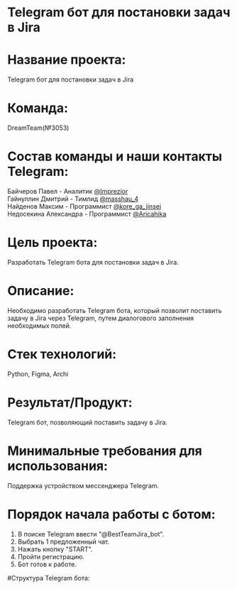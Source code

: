 # Telegram бот для постановки задач в Jira
# Название проекта:
Telegram бот для постановки задач в Jira

# Команда:
DreamTeam(№3053)

# Состав команды и наши контакты Telegram:  
Байчеров Павел - Аналитик [@Imprezior]()  
Гайнуллин Дмитрий - Тимлид [@masshau_4]()  
Найденов Максим - Программист [@kore_ga_jinsei]()  
Недосекина Александра - Программист [@Aricahika]()

# Цель проекта:
Разработать Telegram бота для постановки задач в Jira.

# Описание:
Необходимо разработать Telegram бота, который позволит поставить задачу в Jira через Telegram, путем диалогового заполнения необходимых полей.

# Стек технологий:
Python, Figma, Archi

# Результат/Продукт:
Telegram бот, позволяющий поставить задачу в Jira.

# Минимальные требования для использования:
Поддержка устройством мессенджера Telegram.

# Порядок начала работы с ботом:
1) В поиске Telegram ввести "@BestTeamJira_bot".
2) Выбрать 1 предложенный чат.
3) Нажать кнопку "START".
4) Пройти регистрацию.
5) Бот готов к работе.

#Структура Telegram бота:
